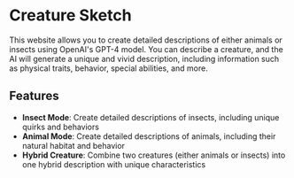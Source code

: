 # Creature Sketch

This website allows you to create detailed descriptions of either animals or insects using OpenAI's GPT-4 model. You can describe a creature, and the AI will generate a unique and vivid description, including information such as physical traits, behavior, special abilities, and more.

## Features

- **Insect Mode**: Create detailed descriptions of insects, including unique quirks and behaviors
- **Animal Mode**: Create detailed descriptions of animals, including their natural habitat and behavior
- **Hybrid Creature**: Combine two creatures (either animals or insects) into one hybrid description with unique characteristics
